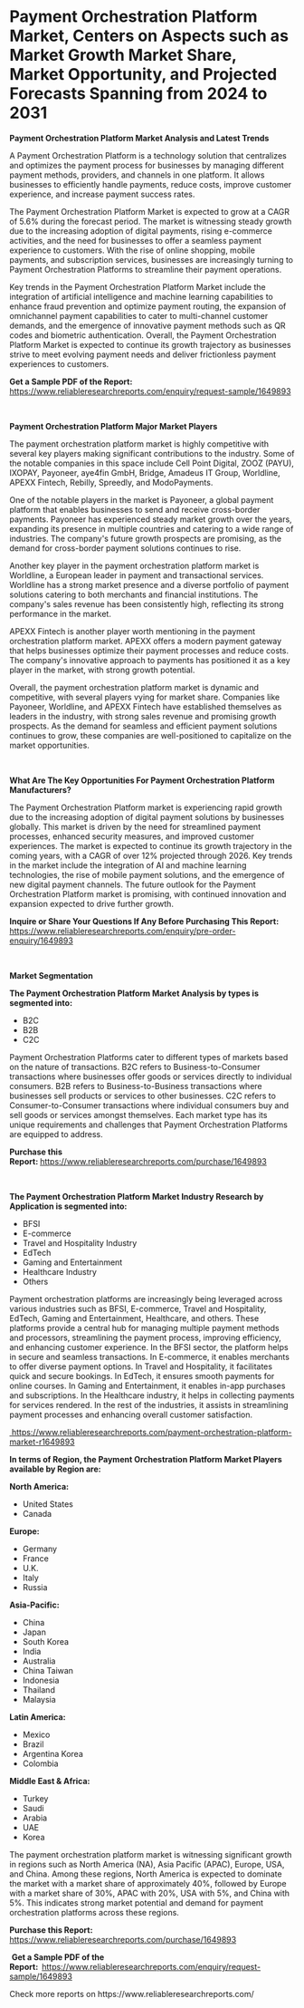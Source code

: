 <p><h1>Payment Orchestration Platform Market, Centers on Aspects such as Market Growth Market Share, Market Opportunity, and Projected Forecasts Spanning from 2024 to 2031</h1></p><p><strong>Payment Orchestration Platform Market Analysis and Latest Trends</strong></p>
<p><p>A Payment Orchestration Platform is a technology solution that centralizes and optimizes the payment process for businesses by managing different payment methods, providers, and channels in one platform. It allows businesses to efficiently handle payments, reduce costs, improve customer experience, and increase payment success rates.</p><p>The Payment Orchestration Platform Market is expected to grow at a CAGR of 5.6% during the forecast period. The market is witnessing steady growth due to the increasing adoption of digital payments, rising e-commerce activities, and the need for businesses to offer a seamless payment experience to customers. With the rise of online shopping, mobile payments, and subscription services, businesses are increasingly turning to Payment Orchestration Platforms to streamline their payment operations.</p><p>Key trends in the Payment Orchestration Platform Market include the integration of artificial intelligence and machine learning capabilities to enhance fraud prevention and optimize payment routing, the expansion of omnichannel payment capabilities to cater to multi-channel customer demands, and the emergence of innovative payment methods such as QR codes and biometric authentication. Overall, the Payment Orchestration Platform Market is expected to continue its growth trajectory as businesses strive to meet evolving payment needs and deliver frictionless payment experiences to customers.</p></p>
<p><strong>Get a Sample PDF of the Report:&nbsp;</strong> <a href="https://www.reliableresearchreports.com/enquiry/request-sample/1649893">https://www.reliableresearchreports.com/enquiry/request-sample/1649893</a></p>
<p>&nbsp;</p>
<p><strong>Payment Orchestration Platform Major Market Players</strong></p>
<p><p>The payment orchestration platform market is highly competitive with several key players making significant contributions to the industry. Some of the notable companies in this space include Cell Point Digital, ZOOZ (PAYU), IXOPAY, Payoneer, aye4fin GmbH, Bridge, Amadeus IT Group, Worldline, APEXX Fintech, Rebilly, Spreedly, and ModoPayments. </p><p>One of the notable players in the market is Payoneer, a global payment platform that enables businesses to send and receive cross-border payments. Payoneer has experienced steady market growth over the years, expanding its presence in multiple countries and catering to a wide range of industries. The company's future growth prospects are promising, as the demand for cross-border payment solutions continues to rise.</p><p>Another key player in the payment orchestration platform market is Worldline, a European leader in payment and transactional services. Worldline has a strong market presence and a diverse portfolio of payment solutions catering to both merchants and financial institutions. The company's sales revenue has been consistently high, reflecting its strong performance in the market.</p><p>APEXX Fintech is another player worth mentioning in the payment orchestration platform market. APEXX offers a modern payment gateway that helps businesses optimize their payment processes and reduce costs. The company's innovative approach to payments has positioned it as a key player in the market, with strong growth potential.</p><p>Overall, the payment orchestration platform market is dynamic and competitive, with several players vying for market share. Companies like Payoneer, Worldline, and APEXX Fintech have established themselves as leaders in the industry, with strong sales revenue and promising growth prospects. As the demand for seamless and efficient payment solutions continues to grow, these companies are well-positioned to capitalize on the market opportunities.</p></p>
<p>&nbsp;</p>
<p><strong>What Are The Key Opportunities For Payment Orchestration Platform Manufacturers?</strong></p>
<p><p>The Payment Orchestration Platform market is experiencing rapid growth due to the increasing adoption of digital payment solutions by businesses globally. This market is driven by the need for streamlined payment processes, enhanced security measures, and improved customer experiences. The market is expected to continue its growth trajectory in the coming years, with a CAGR of over 12% projected through 2026. Key trends in the market include the integration of AI and machine learning technologies, the rise of mobile payment solutions, and the emergence of new digital payment channels. The future outlook for the Payment Orchestration Platform market is promising, with continued innovation and expansion expected to drive further growth.</p></p>
<p><strong>Inquire or Share Your Questions If Any Before Purchasing This Report:</strong> <a href="https://www.reliableresearchreports.com/enquiry/pre-order-enquiry/1649893">https://www.reliableresearchreports.com/enquiry/pre-order-enquiry/1649893</a></p>
<p>&nbsp;</p>
<p><strong>Market Segmentation</strong></p>
<p><strong>The Payment Orchestration Platform Market Analysis by types is segmented into:</strong></p>
<p><ul><li>B2C</li><li>B2B</li><li>C2C</li></ul></p>
<p><p>Payment Orchestration Platforms cater to different types of markets based on the nature of transactions. B2C refers to Business-to-Consumer transactions where businesses offer goods or services directly to individual consumers. B2B refers to Business-to-Business transactions where businesses sell products or services to other businesses. C2C refers to Consumer-to-Consumer transactions where individual consumers buy and sell goods or services amongst themselves. Each market type has its unique requirements and challenges that Payment Orchestration Platforms are equipped to address.</p></p>
<p><strong>Purchase this Report:&nbsp;</strong><a href="https://www.reliableresearchreports.com/purchase/1649893">https://www.reliableresearchreports.com/purchase/1649893</a></p>
<p>&nbsp;</p>
<p><strong>The Payment Orchestration Platform Market Industry Research by Application is segmented into:</strong></p>
<p><ul><li>BFSI</li><li>E-commerce</li><li>Travel and Hospitality Industry</li><li>EdTech</li><li>Gaming and Entertainment</li><li>Healthcare Industry</li><li>Others</li></ul></p>
<p><p>Payment orchestration platforms are increasingly being leveraged across various industries such as BFSI, E-commerce, Travel and Hospitality, EdTech, Gaming and Entertainment, Healthcare, and others. These platforms provide a central hub for managing multiple payment methods and processors, streamlining the payment process, improving efficiency, and enhancing customer experience. In the BFSI sector, the platform helps in secure and seamless transactions. In E-commerce, it enables merchants to offer diverse payment options. In Travel and Hospitality, it facilitates quick and secure bookings. In EdTech, it ensures smooth payments for online courses. In Gaming and Entertainment, it enables in-app purchases and subscriptions. In the Healthcare industry, it helps in collecting payments for services rendered. In the rest of the industries, it assists in streamlining payment processes and enhancing overall customer satisfaction.</p></p>
<p><a href="https://www.reliableresearchreports.com/payment-orchestration-platform-market-r1649893">&nbsp;https://www.reliableresearchreports.com/payment-orchestration-platform-market-r1649893</a></p>
<p><strong>In terms of Region, the Payment Orchestration Platform Market Players available by Region are:</strong></p>
<p>
    <p> <strong> North America: </strong>
        <ul>
            <li>United States</li>
            <li>Canada</li>
        </ul>
        </p> 
    <p> <strong> Europe: </strong>
        <ul>
            <li>Germany</li>
            <li>France</li>
            <li>U.K.</li>
            <li>Italy</li>
            <li>Russia</li>
        </ul>
        </p> 
    <p> <strong> Asia-Pacific: </strong>
        <ul>
            <li>China</li>
            <li>Japan</li>
            <li>South Korea</li>
            <li>India</li>
            <li>Australia</li>
            <li>China Taiwan</li>
            <li>Indonesia</li>
            <li>Thailand</li>
            <li>Malaysia</li>
        </ul>
        </p> 
    <p> <strong> Latin America: </strong>
        <ul>
            <li>Mexico</li>
            <li>Brazil</li>
            <li>Argentina Korea</li>
            <li>Colombia</li>
        </ul>
        </p> 
    <p> <strong> Middle East & Africa: </strong>
        <ul>
            <li>Turkey</li>
            <li>Saudi</li>
            <li>Arabia</li>
            <li>UAE</li>
            <li>Korea</li>
        </ul>
    </p>
    </p>
<p><p>The payment orchestration platform market is witnessing significant growth in regions such as North America (NA), Asia Pacific (APAC), Europe, USA, and China. Among these regions, North America is expected to dominate the market with a market share of approximately 40%, followed by Europe with a market share of 30%, APAC with 20%, USA with 5%, and China with 5%. This indicates strong market potential and demand for payment orchestration platforms across these regions.</p></p>
<p><strong>Purchase this Report: </strong><a href="https://www.reliableresearchreports.com/purchase/1649893">https://www.reliableresearchreports.com/purchase/1649893</a></p>
<p>&nbsp;<strong>Get a Sample PDF of the Report:&nbsp;&nbsp;</strong><a href="https://www.reliableresearchreports.com/enquiry/request-sample/1649893">https://www.reliableresearchreports.com/enquiry/request-sample/1649893</a></p>
<p><strong></strong></p>
<p>Check more reports on https://www.reliableresearchreports.com/</p>